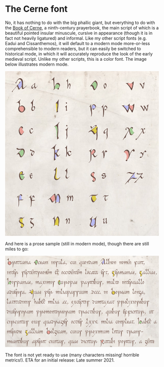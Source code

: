 # The Cerne font

No, it has nothing to do with the big phallic giant, but everything to do with the [Book of Cerne](https://en.wikipedia.org/wiki/Book_of_Cerne),
a ninth-century prayerbook, the main script of which is a beautiful pointed insular minuscule,
cursive in appearance (though it is in fact not heavily ligatured) and informal.
Like my other script fonts (e.g. Eadui and Cissanthemos),
it will default to a modern mode more-or-less comprehensible to modern readers, but it can easily be switched to historical mode, in which it will
accurately reproduce the look of the early medieval script. Unlike my other scripts, this is a color font. The image below illustrates modern mode.

![Sample of Cerne Font](images/Cerne-sample.jpg)

And here is a prose sample (still in modern mode), though there are still miles to go:

![Sample of Cerne Font](images/Cerne-prose-sample.jpg)

The font is not yet ready to use (many characters missing! horrible metrics!). ETA for an initial release: Late summer 2021.

